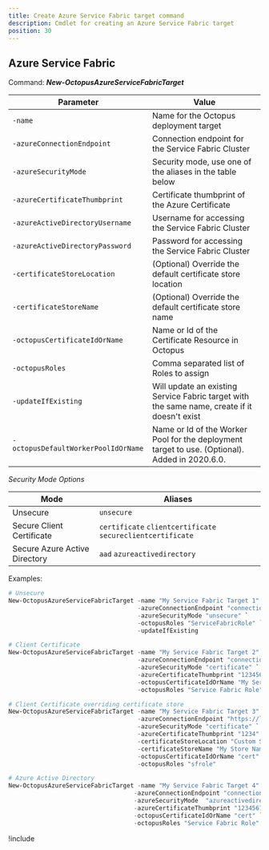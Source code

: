 ```yaml
---
title: Create Azure Service Fabric target command
description: Cmdlet for creating an Azure Service Fabric target
position: 30
---
```


## Azure Service Fabric
Command: **_New-OctopusAzureServiceFabricTarget_**

| Parameter                           | Value                                                       |
| ----------------------------------- | -------------------------------------------------           |
| `-name`                             | Name for the Octopus deployment target                      |
| `-azureConnectionEndpoint`          | Connection endpoint for the Service Fabric Cluster          |
| `-azureSecurityMode`                | Security mode, use one of the aliases in the table below    |
| `-azureCertificateThumbprint`       | Certificate thumbprint of the Azure Certificate             |
| `-azureActiveDirectoryUsername`     | Username for accessing the Service Fabric Cluster           |
| `-azureActiveDirectoryPassword`     | Password for accessing the Service Fabric Cluster           |
| `-certificateStoreLocation`         | (Optional) Override the default certificate store location  |
| `-certificateStoreName`             | (Optional) Override the default certificate store name      |
| `-octopusCertificateIdOrName`       | Name or Id of the Certificate Resource in Octopus           |
| `-octopusRoles`                     | Comma separated list of Roles to assign                     |
| `-updateIfExisting`                 | Will update an existing Service Fabric target with the same name, create if it doesn't exist |
| `-octopusDefaultWorkerPoolIdOrName` | Name or Id of the Worker Pool for the deployment target to use. (Optional). Added in 2020.6.0. |

_Security Mode Options_

| Mode | Aliases |
| --- | --- |
| Unsecure | `unsecure` |
| Secure Client Certificate | `certificate` `clientcertificate` `secureclientcertificate` |
| Secure Azure Active Directory | `aad` `azureactivedirectory`|

Examples:
```powershell
# Unsecure
New-OctopusAzureServiceFabricTarget -name "My Service Fabric Target 1" `
                                    -azureConnectionEndpoint "connectionEndpoint" `
                                    -azureSecurityMode "unsecure" `
                                    -octopusRoles "ServiceFabricRole" `
                                    -updateIfExisting

# Client Certificate
New-OctopusAzureServiceFabricTarget -name "My Service Fabric Target 2" `
                                    -azureConnectionEndpoint "connectionEndpoint" `
                                    -azureSecurityMode "certificate" `
                                    -azureCertificateThumbprint "1234567890" `
                                    -octopusCertificateIdOrName "My Service Fabric Certificate" `
                                    -octopusRoles "Service Fabric Role"

# Client Certificate overriding certificate store
New-OctopusAzureServiceFabricTarget -name "My Service Fabric Target 3" `
                                    -azureConnectionEndpoint "https://localhost" `
                                    -azureSecurityMode "certificate" `
                                    -azureCertificateThumbprint "1234" `
                                    -certificateStoreLocation "Custom Store Location" `
                                    -certificateStoreName "My Store Name" `
                                    -octopusCertificateIdOrName "cert" `
                                    -octopusRoles "sfrole"

# Azure Active Directory
New-OctopusAzureServiceFabricTarget -name "My Service Fabric Target 4" `
                                   -azureConnectionEndpoint "connectionEndpoint" `
                                   -azureSecurityMode  "azureactivedirectory" `
                                   -azureCertificateThumbprint "1234567890" `
                                   -octopusCertificateIdOrName "cert" `
                                   -octopusRoles "Service Fabric Role"

```

!include <create-deployment-targets-hint>